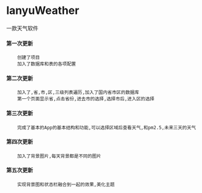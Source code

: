 # lanyuWeather
一款天气软件

#### 第一次更新
        创建了项目
        加入了数据库和表的各项配置

#### 第二次更新

        加入了,省,市,区,三级列表遍历,加入了国内省市区的数据库
        第一个页面显示省,点击省份,进去市的选择,选择市后,进入区的选择

#### 第三次更新

        完成了基本的App的基本结构和功能,可以选择区域后查看天气,和pm2.5,未来三天的天气

#### 第四次更新
        加入了背景图片,每天背景都是不同的图片

#### 第五次更新
        实现背景图和状态栏融合到一起的效果,美化主题
